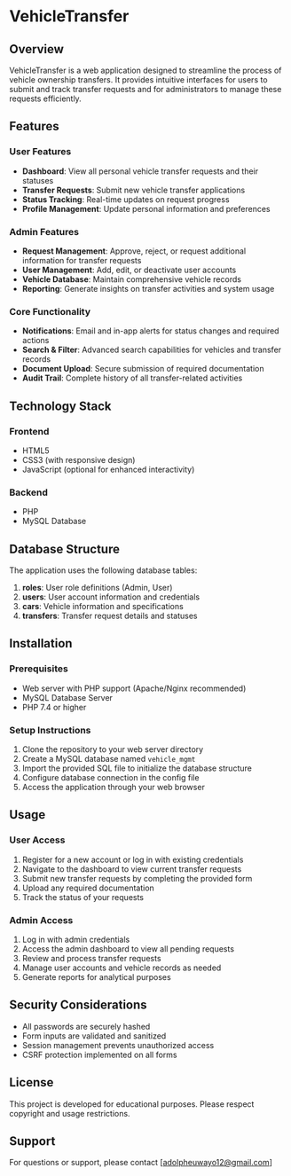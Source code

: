 # VehicleTransfer

## Overview
VehicleTransfer is a web application designed to streamline the process of vehicle ownership transfers. It provides intuitive interfaces for users to submit and track transfer requests and for administrators to manage these requests efficiently.

## Features

### User Features
- **Dashboard**: View all personal vehicle transfer requests and their statuses
- **Transfer Requests**: Submit new vehicle transfer applications
- **Status Tracking**: Real-time updates on request progress
- **Profile Management**: Update personal information and preferences

### Admin Features
- **Request Management**: Approve, reject, or request additional information for transfer requests
- **User Management**: Add, edit, or deactivate user accounts
- **Vehicle Database**: Maintain comprehensive vehicle records
- **Reporting**: Generate insights on transfer activities and system usage

### Core Functionality
- **Notifications**: Email and in-app alerts for status changes and required actions
- **Search & Filter**: Advanced search capabilities for vehicles and transfer records
- **Document Upload**: Secure submission of required documentation
- **Audit Trail**: Complete history of all transfer-related activities

## Technology Stack

### Frontend
- HTML5
- CSS3 (with responsive design)
- JavaScript (optional for enhanced interactivity)

### Backend
- PHP
- MySQL Database

## Database Structure

The application uses the following database tables:

1. **roles**: User role definitions (Admin, User)
2. **users**: User account information and credentials
3. **cars**: Vehicle information and specifications
4. **transfers**: Transfer request details and statuses

## Installation

### Prerequisites
- Web server with PHP support (Apache/Nginx recommended)
- MySQL Database Server
- PHP 7.4 or higher

### Setup Instructions
1. Clone the repository to your web server directory
2. Create a MySQL database named `vehicle_mgmt`
3. Import the provided SQL file to initialize the database structure
4. Configure database connection in the config file
5. Access the application through your web browser

## Usage

### User Access
1. Register for a new account or log in with existing credentials
2. Navigate to the dashboard to view current transfer requests
3. Submit new transfer requests by completing the provided form
4. Upload any required documentation
5. Track the status of your requests

### Admin Access
1. Log in with admin credentials
2. Access the admin dashboard to view all pending requests
3. Review and process transfer requests
4. Manage user accounts and vehicle records as needed
5. Generate reports for analytical purposes

## Security Considerations
- All passwords are securely hashed
- Form inputs are validated and sanitized
- Session management prevents unauthorized access
- CSRF protection implemented on all forms

## License
This project is developed for educational purposes. Please respect copyright and usage restrictions.

## Support
For questions or support, please contact [adolpheuwayo12@gmail.com]